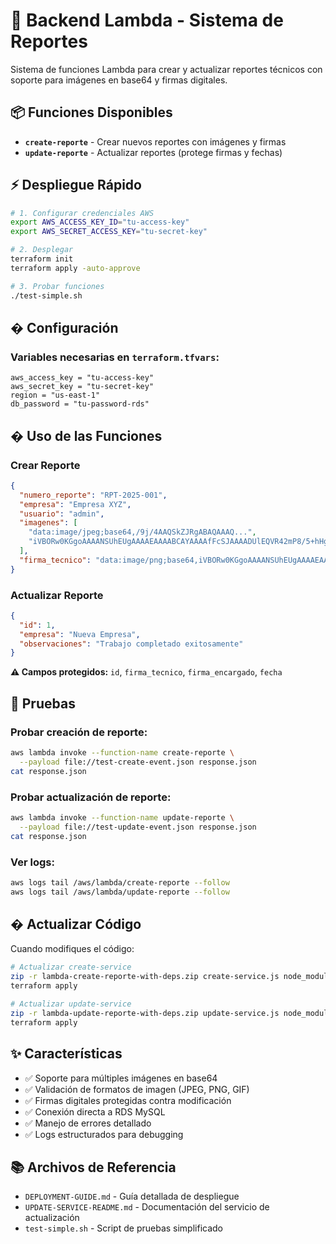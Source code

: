 # 🚀 Backend Lambda - Sistema de Reportes

Sistema de funciones Lambda para crear y actualizar reportes técnicos con soporte para imágenes en base64 y firmas digitales.

## 📦 Funciones Disponibles

- **`create-reporte`** - Crear nuevos reportes con imágenes y firmas
- **`update-reporte`** - Actualizar reportes (protege firmas y fechas)

## ⚡ Despliegue Rápido

```bash
# 1. Configurar credenciales AWS
export AWS_ACCESS_KEY_ID="tu-access-key"
export AWS_SECRET_ACCESS_KEY="tu-secret-key"

# 2. Desplegar
terraform init
terraform apply -auto-approve

# 3. Probar funciones
./test-simple.sh
```

## � Configuración

### Variables necesarias en `terraform.tfvars`:
```hcl
aws_access_key = "tu-access-key"
aws_secret_key = "tu-secret-key" 
region = "us-east-1"
db_password = "tu-password-rds"
```

## � Uso de las Funciones

### Crear Reporte
```json
{
  "numero_reporte": "RPT-2025-001",
  "empresa": "Empresa XYZ",
  "usuario": "admin",
  "imagenes": [
    "data:image/jpeg;base64,/9j/4AAQSkZJRgABAQAAAQ...",
    "iVBORw0KGgoAAAANSUhEUgAAAAEAAAABCAYAAAAfFcSJAAAADUlEQVR42mP8/5+hHgAHggJ/PchI7wAAAABJRU5ErkJggg=="
  ],
  "firma_tecnico": "data:image/png;base64,iVBORw0KGgoAAAANSUhEUgAAAAEAAAABCAYAAAAfFcSJAAAADUlEQVR42mP8/5+hHgAHggJ/PchI7wAAAABJRU5ErkJggg=="
}
```

### Actualizar Reporte
```json
{
  "id": 1,
  "empresa": "Nueva Empresa",
  "observaciones": "Trabajo completado exitosamente"
}
```

**⚠️ Campos protegidos:** `id`, `firma_tecnico`, `firma_encargado`, `fecha`
## 🧪 Pruebas

### Probar creación de reporte:
```bash
aws lambda invoke --function-name create-reporte \
  --payload file://test-create-event.json response.json
cat response.json
```

### Probar actualización de reporte:
```bash
aws lambda invoke --function-name update-reporte \
  --payload file://test-update-event.json response.json
cat response.json
```

### Ver logs:
```bash
aws logs tail /aws/lambda/create-reporte --follow
aws logs tail /aws/lambda/update-reporte --follow
```

## � Actualizar Código

Cuando modifiques el código:

```bash
# Actualizar create-service
zip -r lambda-create-reporte-with-deps.zip create-service.js node_modules/ package.json
terraform apply

# Actualizar update-service  
zip -r lambda-update-reporte-with-deps.zip update-service.js node_modules/ package.json
terraform apply
```

## ✨ Características

- ✅ Soporte para múltiples imágenes en base64
- ✅ Validación de formatos de imagen (JPEG, PNG, GIF)
- ✅ Firmas digitales protegidas contra modificación
- ✅ Conexión directa a RDS MySQL
- ✅ Manejo de errores detallado
- ✅ Logs estructurados para debugging

## 📚 Archivos de Referencia

- `DEPLOYMENT-GUIDE.md` - Guía detallada de despliegue
- `UPDATE-SERVICE-README.md` - Documentación del servicio de actualización
- `test-simple.sh` - Script de pruebas simplificado
